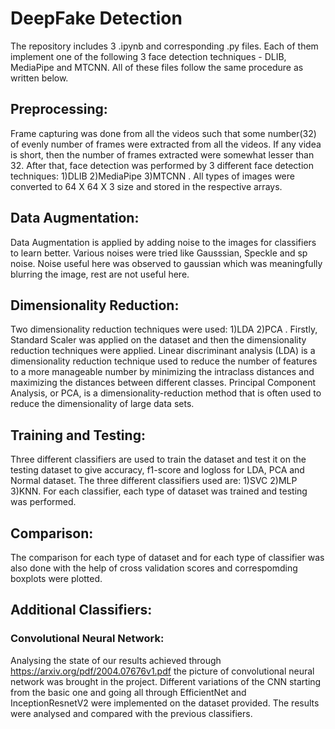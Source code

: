 # DeepFake Detection

The repository includes 3 .ipynb and corresponding .py files. Each of them implement one of the following 3 face detection techniques - DLIB, MediaPipe and MTCNN. All of these files follow the same procedure as written below.

## Preprocessing:
Frame capturing was done from all the videos such that some number(32) of evenly number of frames were extracted from all the videos. If any videa is short, then the number of frames extracted were somewhat lesser than 32.
After that, face detection was performed by 3 different face detection techniques: 1)DLIB 2)MediaPipe 3)MTCNN . All types of images were converted to 64 X 64 X 3 size and stored in the respective arrays.

## Data Augmentation:
Data Augmentation is applied by adding noise to the images for classifiers to learn better. Various noises were tried like Gausssian, Speckle and sp noise. Noise useful here was observed to gaussian which was meaningfully blurring the image, rest are not useful here.

## Dimensionality Reduction:

Two dimensionality reduction techniques were used: 1)LDA 2)PCA . Firstly, Standard Scaler was applied on the dataset and then the dimensionality reduction techniques were applied.
Linear discriminant analysis (LDA) is a dimensionality reduction technique used to reduce the number of features to a more manageable number by minimizing the intraclass distances and maximizing the distances between different classes.
Principal Component Analysis, or PCA, is a dimensionality-reduction method that is often used to reduce the dimensionality of large data sets.

## Training and Testing:

Three different classifiers are used to train the dataset and test it on the testing dataset to give accuracy, f1-score and logloss for LDA, PCA and Normal dataset. The three different classifiers used are: 1)SVC 2)MLP 3)KNN.
For each classifier, each type of dataset was trained and testing was performed.

## Comparison:

The comparison for each type of dataset and for each type of classifier was also done with the help of cross validation scores and correspomding boxplots were plotted.

## Additional Classifiers:

### Convolutional Neural Network:

Analysing the state of our results achieved through https://arxiv.org/pdf/2004.07676v1.pdf the picture of convolutional neural network was brought in the project. Different variations of the CNN starting from the basic one and going all through EfficientNet and InceptionResnetV2 were implemented on the dataset provided. The results were analysed and compared with the previous classifiers.
